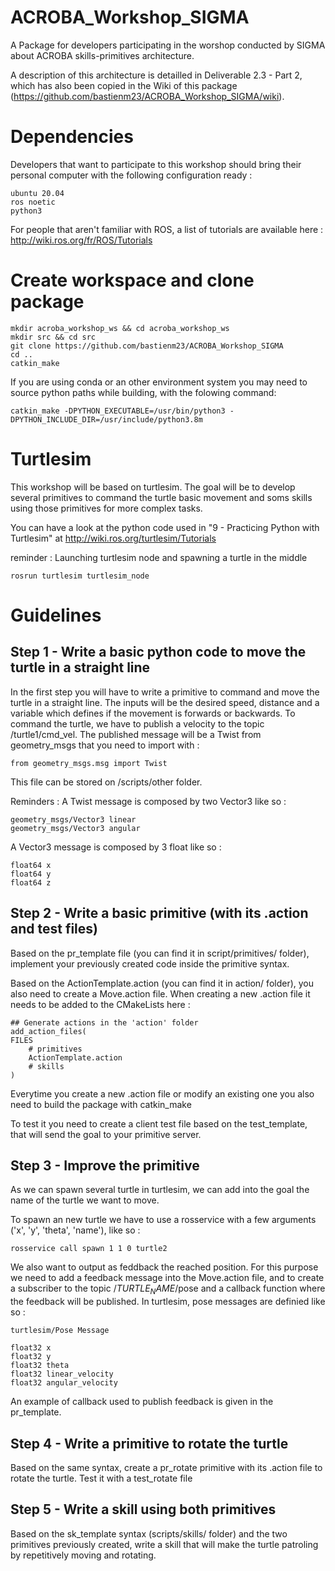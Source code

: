 # ACROBA_Workshop_SIGMA
A Package for developers participating in the worshop conducted by SIGMA about ACROBA skills-primitives architecture.

A description of this architecture is detailled in Deliverable 2.3 - Part 2, which has also been copied in the Wiki of this package (https://github.com/bastienm23/ACROBA_Workshop_SIGMA/wiki).

# Dependencies
Developers that want to participate to this workshop should bring their personal computer with the following configuration ready :

    ubuntu 20.04
    ros noetic
    python3

For people that aren't familiar with ROS, a list of tutorials are available here :
http://wiki.ros.org/fr/ROS/Tutorials

# Create workspace and clone package

    mkdir acroba_workshop_ws && cd acroba_workshop_ws
    mkdir src && cd src
    git clone https://github.com/bastienm23/ACROBA_Workshop_SIGMA
    cd ..
    catkin_make

If you are using conda or an other environment system you may need to source python paths while building, with the folowing command: 

    catkin_make -DPYTHON_EXECUTABLE=/usr/bin/python3 -DPYTHON_INCLUDE_DIR=/usr/include/python3.8m

# Turtlesim
This workshop will be based on turtlesim. 
The goal will be to develop several primitives to command the turtle basic movement and soms skills using those primitives for more complex tasks.

You can have a look at the python code used in "9 - Practicing Python with Turtlesim" at
http://wiki.ros.org/turtlesim/Tutorials

reminder :
Launching turtlesim node and spawning a turtle in the middle

    rosrun turtlesim turtlesim_node

# Guidelines

## Step 1 - Write a basic python code to move the turtle in a straight line

In the first step you will have to write a primitive to command and move the turtle in a straight line.
The inputs will be the desired speed, distance and a variable which defines if the movement is forwards or backwards. 
To command the turtle, we have to publish a velocity to the topic /turtle1/cmd_vel. 
The published message will be a Twist from geometry_msgs that you need to import with :

    from geometry_msgs.msg import Twist

This file can be stored on /scripts/other folder.

Reminders : 
A Twist message is composed by two Vector3 like so :

    geometry_msgs/Vector3 linear
    geometry_msgs/Vector3 angular

A Vector3 message is composed by 3 float like so :

    float64 x
    float64 y
    float64 z


## Step 2 - Write a basic primitive (with its .action and test files)

Based on the pr_template file (you can find it in script/primitives/ folder), implement your previously created code inside the primitive syntax.

Based on the ActionTemplate.action (you can find it in action/ folder), you also need to create a Move.action file.
When creating a new .action file it needs to be added to the CMakeLists here :

    ## Generate actions in the 'action' folder
    add_action_files(
    FILES
        # primitives
        ActionTemplate.action
        # skills
    )

Everytime you create a new .action file or modify an existing one you also need to build the package with catkin_make


To test it you need to create a client test file based on the test_template, that will send the goal to your primitive server.


## Step 3 - Improve the primitive

As we can spawn several turtle in turtlesim, we can add into the goal the name of the turtle we want to move.

To spawn an new turtle we have to use a rosservice with a few arguments ('x', 'y', 'theta', 'name'), like so :

    rosservice call spawn 1 1 0 turtle2

We also want to output as feddback the reached position. For this purpose we need to add a feedback message into the Move.action file, and to create a subscriber to the topic /$TURTLE_NAME$/pose and a callback function where the feedback will be published.
In turtlesim, pose messages are definied like so :

    turtlesim/Pose Message 

    float32 x
    float32 y
    float32 theta
    float32 linear_velocity
    float32 angular_velocity

An example of callback used to publish feedback is given in the pr_template.


## Step 4 - Write a primitive to rotate the turtle

Based on the same syntax, create a pr_rotate primitive with its .action file to rotate the turtle. Test it with a test_rotate file

## Step 5 - Write a skill using both primitives

Based on the sk_template syntax (scripts/skills/ folder) and the two primitives previously created, write a skill that will make the turtle patroling by repetitively moving and rotating.
